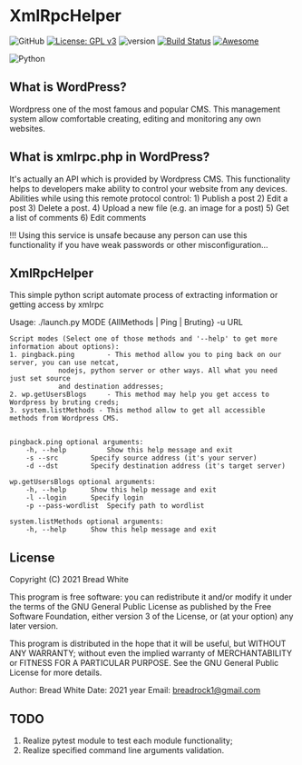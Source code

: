 # XmlRpcHelper

![GitHub](https://badgen.net/badge/icon/github?icon=github&label)
[![License: GPL v3](https://img.shields.io/badge/License-GPLv3-blue.svg)](https://www.gnu.org/licenses/gpl-3.0)
![version](https://img.shields.io/badge/version-1.0.0-blue)
[![Build Status](https://travis-ci.com/username/projectname.svg?branch=master)](https://travis-ci.com/username/projectname)
[![Awesome](https://awesome.re/badge.svg)](https://awesome.re)

![Python](https://img.shields.io/badge/Python-FFD43B?style=for-the-badge&logo=python&logoColor=darkgreen)

## What is WordPress?

Wordpress one of the most famous and popular CMS. This management system allow comfortable creating, editing and monitoring any own websites.

## What is xmlrpc.php in WordPress?

It's actually an API which is provided by Wordpress CMS. This functionality helps to developers make ability to control your website from any devices. Abilities while using this remote protocol control:
	1) Publish a post
	2) Edit a post
	3) Delete a post.
	4) Upload a new file (e.g. an image for a post)
	5) Get a list of comments
	6) Edit comments
	
!!! Using this service is unsafe because any person can use this functionality if you have weak passwords or other misconfiguration...

## XmlRpcHelper
This simple python script automate process of extracting information or getting access by xmlrpc

Usage: ./launch.py MODE {AllMethods | Ping | Bruting} -u URL
	
	Script modes (Select one of those methods and '--help' to get more information about options):
	1. pingback.ping        - This method allow you to ping back on our server, you can use netcat, 
				nodejs, python server or other ways. All what you need just set source 
				and destination addresses;
	2. wp.getUsersBlogs 	- This method may help you get access to Wordpress by bruting creds;
	3. system.listMethods - This method allow to get all accessible methods from Wordpress CMS.


	pingback.ping optional arguments:
		-h, --help  		Show this help message and exit
		-s --src		Specify source address (it's your server)
  		-d --dst		Specify destination address (it's target server)

	wp.getUsersBlogs optional arguments:
  		-h, --help		Show this help message and exit
  		-l --login		Specify login
  		-p --pass-wordlist	Specify path to wordlist

	system.listMethods optional arguments:
		-h, --help		Show this help message and exit

## License

Copyright (C) 2021  Bread White

This program is free software: you can redistribute it and/or modify
it under the terms of the GNU General Public License as published by
the Free Software Foundation, either version 3 of the License, or
(at your option) any later version.

This program is distributed in the hope that it will be useful,
but WITHOUT ANY WARRANTY; without even the implied warranty of
MERCHANTABILITY or FITNESS FOR A PARTICULAR PURPOSE.  See the
GNU General Public License for more details.

Author: Bread White
Date:   2021 year
Email: breadrock1@gmail.com

## TODO

1. Realize pytest module to test each module functionality;
2. Realize specified command line arguments validation.

